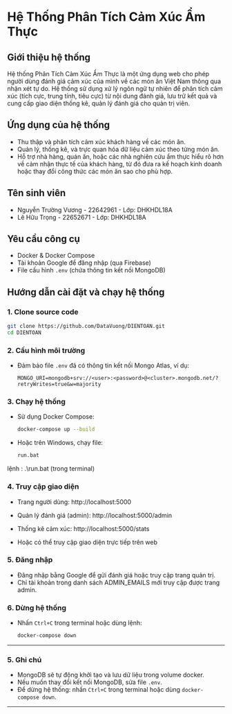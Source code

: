 # Hệ Thống Phân Tích Cảm Xúc Ẩm Thực

## Giới thiệu hệ thống

Hệ thống Phân Tích Cảm Xúc Ẩm Thực là một ứng dụng web cho phép người dùng đánh giá cảm xúc của mình về các món ăn Việt Nam thông qua nhận xét tự do. Hệ thống sử dụng xử lý ngôn ngữ tự nhiên để phân tích cảm xúc (tích cực, trung tính, tiêu cực) từ nội dung đánh giá, lưu trữ kết quả và cung cấp giao diện thống kê, quản lý đánh giá cho quản trị viên.

## Ứng dụng của hệ thống

- Thu thập và phân tích cảm xúc khách hàng về các món ăn.
- Quản lý, thống kê, và trực quan hóa dữ liệu cảm xúc theo từng món ăn.
- Hỗ trợ nhà hàng, quán ăn, hoặc các nhà nghiên cứu ẩm thực hiểu rõ hơn về cảm nhận thực tế của khách hàng, từ đó đưa ra kế hoạch kinh doanh hoặc thay đổi công thức các món ăn sao cho phù hợp.


## Tên sinh viên

- Nguyễn Trường Vương - 22642961 - Lớp: DHKHDL18A
- Lê Hữu Trọng - 22652671 - Lớp: DHKHDL18A

## Yêu cầu công cụ

- Docker & Docker Compose
- Tài khoản Google để đăng nhập (qua Firebase)
- File cấu hình `.env` (chứa thông tin kết nối MongoDB)

## Hướng dẫn cài đặt và chạy hệ thống

### 1. Clone source code

```sh
git clone https://github.com/DataVuong/DIENTOAN.git
cd DIENTOAN
```

### 2. Cấu hình môi trường

- Đảm bảo file `.env` đã có thông tin kết nối Mongo Atlas, ví dụ:
  ```
  MONGO_URI=mongodb+srv://<user>:<password>@<cluster>.mongodb.net/?retryWrites=true&w=majority
  ```

### 3. Chạy hệ thống

- Sử dụng Docker Compose:

  ```sh
  docker-compose up --build
  ```

- Hoặc trên Windows, chạy file:

  ```sh
  run.bat  
  ```

lệnh : .\run.bat (trong terminal)
### 4. Truy cập giao diện

- Trang người dùng: http://localhost:5000
- Quản lý đánh giá (admin): http://localhost:5000/admin
- Thống kê cảm xúc: http://localhost:5000/stats

- Hoặc có thể truy cập giao diện trực tiếp trên web
### 5. Đăng nhập

- Đăng nhập bằng Google để gửi đánh giá hoặc truy cập trang quản trị.
- Chỉ tài khoản trong danh sách ADMIN_EMAILS mới truy cập được trang admin.

### 6. Dừng hệ thống

- Nhấn `Ctrl+C` trong terminal hoặc dùng lệnh:

  ```sh
  docker-compose down
  ```

---


### 5. Ghi chú

- MongoDB sẽ tự động khởi tạo và lưu dữ liệu trong volume docker.
- Nếu muốn thay đổi kết nối MongoDB, sửa file `.env`.
- Để dừng hệ thống: nhấn `Ctrl+C` trong terminal hoặc dùng `docker-compose down`.

---
